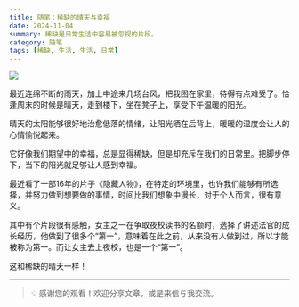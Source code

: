 ```yaml
---
title: 随笔：稀缺的晴天与幸福
date: 2024-11-04
summary: 稀缺是日常生活中容易被忽视的片段。
category: 随笔
tags: [稀缺, 生活, 生活, 日常]
---
```


![](https://blog-1259751088.cos.ap-shanghai.myqcloud.com/20250104170958677.png?imageSlim)

最近连绵不断的雨天，加上中途来几场台风，把我困在家里，待得有点难受了。恰逢周末的时候是晴天，走到楼下，坐在凳子上，享受下午温暖的阳光。

晴天的太阳能够很好地治愈低落的情绪，让阳光晒在后背上，暖暖的温度会让人的心情愉悦起来。

它好像我们期望中的幸福，总是显得稀缺，但是却充斥在我们的日常里。把脚步停下，当下的阳光就足够让人感到幸福。

最近看了一部16年的片子《隐藏人物》，在特定的环境里，也许我们能够有所选择，并努力做到想要做的事情，时间比我们想象中漫长，对于个人而言，很有意义。

其中有个片段很有感触，女主之一在争取夜校读书的名额时，选择了讲述法官的成长经历，他做到了很多个“第一”，意味着在此之前，从来没有人做到过，所以才能被称为第一。而让女主去上夜校，也是一个“第一”。

这和稀缺的晴天一样！

---

> 💡 感谢您的观看！欢迎分享文章，或是来信与我交流。